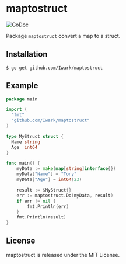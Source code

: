 maptostruct
===
[![GoDoc](https://godoc.org/github.com/Iwark/maptostruct?status.svg)](https://godoc.org/github.com/Iwark/maptostruct)

Package ``maptostruct`` convert a map to a struct.

## Installation

```
$ go get github.com/Iwark/maptostruct
```

## Example

```go
package main

import (
  "fmt"
  "github.com/Iwark/maptostruct"
)

type MyStruct struct {
  Name string
  Age  int64
}

func main() {
    myData := make(map[string]interface{})
    myData["Name"] = "Tony"
    myData["Age"] = int64(23)

    result := &MyStruct{}
    err := maptostruct.Do(myData, result)
    if err != nil {
        fmt.Println(err)
    }
    fmt.Println(result)
}
```

## License

maptostruct is released under the MIT License.